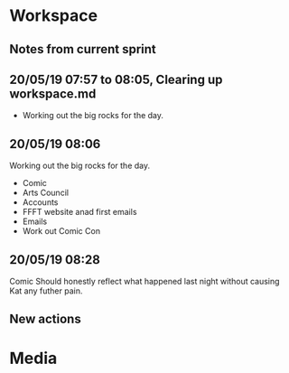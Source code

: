 # Workspace 
##  Notes from current sprint 



## 20/05/19 07:57 to 08:05, Clearing up workspace.md 
* Working out the big rocks for the day. 

## 20/05/19 08:06 
Working out the big rocks for the day. 
* Comic 
* Arts Council 
* Accounts 
* FFFT website anad first emails 
* Emails 
* Work out Comic Con 


## 20/05/19 08:28 
Comic Should honestly reflect what happened last night without causing Kat any futher pain. 



















##  New actions 

# Media 
